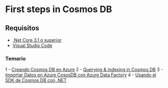 # First steps in Cosmos DB 

## Requisitos 

* [.Net Core 3.1 o superior](https://dotnet.microsoft.com/download/dotnet-core/thank-you/sdk-3.1.401-windows-x64-installer) 
* [Visual Studio Code](https://go.microsoft.com/fwlink/?Linkid=852157) 

### Temario 

1 - [Creando Cosmos DB en Azure](init)
2 - [Querying & indexing in Cosmos DB](queryng)
3 - [Importar Datos en Azure CososDB con Azure Data Factory](datafactory)
4 - [Usando el SDK de Cosmos DB con .NET](projectNet)
